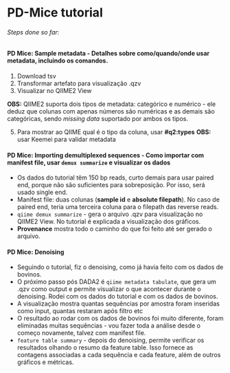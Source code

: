 # PD-Mice tutorial

###### Steps done so far:

#### PD Mice: Sample metadata - Detalhes sobre como/quando/onde usar metadata, incluindo os comandos.

1. Download tsv
2. Transformar artefato para visualização .qzv
3. Visualizar no QIIME2 View

**OBS:** QIIME2 suporta dois tipos de metadata: categórico e numérico - ele deduz que colunas com apenas números são numéricas e as demais são categóricas, sendo *missing data* suportado por ambos os tipos.

5. Para mostrar ao QIIME qual é o tipo da coluna, usar **#q2:types**
**OBS:** usar Keemei para validar metadata


#### PD Mice: Importing demultiplexed sequences - Como importar com manifest file, usar `demux summarize` e visualizar os dados

- Os dados do tutorial têm 150 bp reads, curto demais para usar paired end, porque não são suficientes para sobreposição. Por isso, será usado single end.
- Manifest file: duas colunas (**sample id** e **absolute filepath**). No caso de paired end, teria uma terceira coluna para o filepath das reverse reads.
- `qiime demux summarize` - gera o arquivo .qzv para visualização no QIIME2 View. No tutorial é explicada a visualização dos gráficos. 
- **Provenance** mostra todo o caminho do que foi feito até ser gerado o arquivo.


#### PD Mice: Denoising

- Seguindo o tutorial, fiz o denoising, como já havia feito com os dados de bovinos.
- O próximo passo pós DADA2 é `qiime metadata tabulate`, que gera um .qzv como output e permite visualizar o que acontecer durante o denoising. Rodei com os dados do tutorial e com os dados de bovinos.
- A visualização mostra quantas sequências por amostra foram inseridas como input, quantas restaram após filtro etc
- O resultado ao rodar com os dados de bovinos foi muito diferente, foram eliminadas muitas sequências - vou fazer toda a análise desde o começo novamente, talvez com manifest file.
- `feature table summary` - depois do denoising, permite verificar os resultados olhando o resumo da feature table. Isso fornece as contagens associadas a cada sequência e cada feature, além de outros gráficos e métricas.

